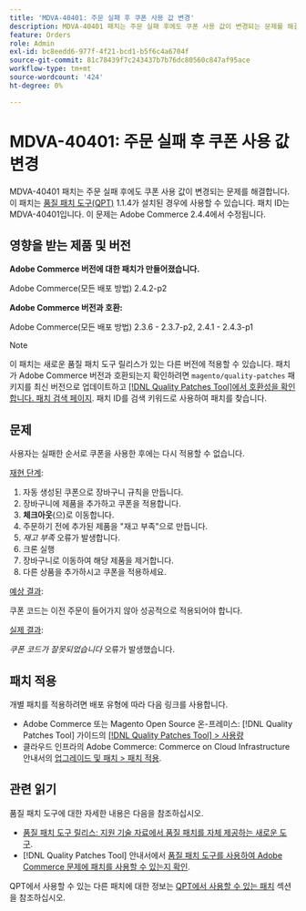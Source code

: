 ```yaml
---
title: 'MDVA-40401: 주문 실패 후 쿠폰 사용 값 변경'
description: MDVA-40401 패치는 주문 실패 후에도 쿠폰 사용 값이 변경되는 문제를 해결합니다. 이 패치는 [Quality Patches Tool (QPT)](https://experienceleague.adobe.com/en/docs/commerce-knowledge-base/kb/announcements/commerce-announcements/magento-quality-patches-released-new-tool-to-self-serve-quality-patches) 1.1.4가 설치된 경우 사용할 수 있습니다. 패치 ID는 MDVA-40401입니다. 이 문제는 Adobe Commerce 2.4.4에서 수정됩니다.
feature: Orders
role: Admin
exl-id: bc8eedd6-977f-4f21-bcd1-b5f6c4a6704f
source-git-commit: 81c78439f7c243437b7b76dc80560c847af95ace
workflow-type: tm+mt
source-wordcount: '424'
ht-degree: 0%

---
```


# MDVA-40401: 주문 실패 후 쿠폰 사용 값 변경

MDVA-40401 패치는 주문 실패 후에도 쿠폰 사용 값이 변경되는 문제를 해결합니다. 이 패치는 [품질 패치 도구(QPT)](https://experienceleague.adobe.com/en/docs/commerce-knowledge-base/kb/announcements/commerce-announcements/magento-quality-patches-released-new-tool-to-self-serve-quality-patches) 1.1.4가 설치된 경우에 사용할 수 있습니다. 패치 ID는 MDVA-40401입니다. 이 문제는 Adobe Commerce 2.4.4에서 수정됩니다.

## 영향을 받는 제품 및 버전

**Adobe Commerce 버전에 대한 패치가 만들어졌습니다.**

Adobe Commerce(모든 배포 방법) 2.4.2-p2

**Adobe Commerce 버전과 호환:**

Adobe Commerce(모든 배포 방법) 2.3.6 - 2.3.7-p2, 2.4.1 - 2.4.3-p1

>[!NOTE]
>
>이 패치는 새로운 품질 패치 도구 릴리스가 있는 다른 버전에 적용할 수 있습니다. 패치가 Adobe Commerce 버전과 호환되는지 확인하려면 `magento/quality-patches` 패키지를 최신 버전으로 업데이트하고 [[!DNL Quality Patches Tool]에서 호환성을 확인합니다. 패치 검색 페이지](https://experienceleague.adobe.com/en/docs/commerce-knowledge-base/kb/announcements/commerce-announcements/magento-quality-patches-released-new-tool-to-self-serve-quality-patches). 패치 ID를 검색 키워드로 사용하여 패치를 찾습니다.

## 문제

사용자는 실패한 순서로 쿠폰을 사용한 후에는 다시 적용할 수 없습니다.

<u>재현 단계</u>:

1. 자동 생성된 쿠폰으로 장바구니 규칙을 만듭니다.
1. 장바구니에 제품을 추가하고 쿠폰을 적용합니다.
1. **체크아웃**(으)로 이동합니다.
1. 주문하기 전에 추가된 제품을 &quot;재고 부족&quot;으로 만듭니다.
1. *재고 부족* 오류가 발생합니다.
1. 크론 실행
1. 장바구니로 이동하여 해당 제품을 제거합니다.
1. 다른 상품을 추가하시고 쿠폰을 적용하세요.

<u>예상 결과</u>:

쿠폰 코드는 이전 주문이 들어가지 않아 성공적으로 적용되어야 합니다.

<u>실제 결과</u>:

*쿠폰 코드가 잘못되었습니다* 오류가 발생했습니다.

## 패치 적용

개별 패치를 적용하려면 배포 유형에 따라 다음 링크를 사용합니다.

* Adobe Commerce 또는 Magento Open Source 온-프레미스: [!DNL Quality Patches Tool] 가이드의 [[!DNL Quality Patches Tool] > 사용량](/help/tools/quality-patches-tool/usage.md)
* 클라우드 인프라의 Adobe Commerce: Commerce on Cloud Infrastructure 안내서의 [업그레이드 및 패치 > 패치 적용](https://experienceleague.adobe.com/docs/commerce-cloud-service/user-guide/develop/upgrade/apply-patches.html).

## 관련 읽기

품질 패치 도구에 대한 자세한 내용은 다음을 참조하십시오.

* [품질 패치 도구 릴리스: 지원 기술 자료에서 품질 패치를 자체 제공하는 새로운 도구](https://experienceleague.adobe.com/en/docs/commerce-knowledge-base/kb/announcements/commerce-announcements/magento-quality-patches-released-new-tool-to-self-serve-quality-patches).
* [!DNL Quality Patches Tool] 안내서에서 [품질 패치 도구를 사용하여 Adobe Commerce 문제에 패치를 사용할 수 있는지 확인](/help/tools/quality-patches-tool/patches-available-in-qpt/check-patch-for-magento-issue-with-magento-quality-patches.md).

QPT에서 사용할 수 있는 다른 패치에 대한 정보는 [QPT에서 사용할 수 있는 패치](https://experienceleague.adobe.com/tools/commerce-quality-patches/index.html) 섹션을 참조하십시오.
